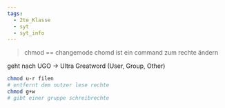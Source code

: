 ```yaml
---
tags:
  - 2te_Klasse
  - syt
  - syt_info
---
```

> chmod == changemode
> chomd ist ein command zum rechte ändern

geht nach UGO → Ultra Greatword (User, Group, Other)

```sh
chmod u-r filen
# entfernt dem nutzer lese rechte
chmod g+w
# gibt einer gruppe schreibrechte
```

